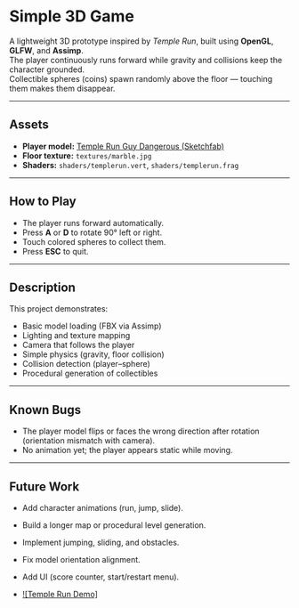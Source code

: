 # Simple 3D Game

A lightweight 3D prototype inspired by *Temple Run*, built using **OpenGL**, **GLFW**, and **Assimp**.  
The player continuously runs forward while gravity and collisions keep the character grounded.  
Collectible spheres (coins) spawn randomly above the floor — touching them makes them disappear.

---

## Assets
- **Player model:** [Temple Run Guy Dangerous (Sketchfab)](https://sketchfab.com/3d-models/temple-run-guy-dangerous-9d392ef3d02a4dd28ce9e5795161caab)
- **Floor texture:** `textures/marble.jpg`
- **Shaders:** `shaders/templerun.vert`, `shaders/templerun.frag`

---

## How to Play
- The player runs forward automatically.
- Press **A** or **D** to rotate 90° left or right.
- Touch colored spheres to collect them.
- Press **ESC** to quit.

---

## Description
This project demonstrates:
- Basic model loading (FBX via Assimp)
- Lighting and texture mapping
- Camera that follows the player
- Simple physics (gravity, floor collision)
- Collision detection (player–sphere)
- Procedural generation of collectibles

---

## Known Bugs
- The player model flips or faces the wrong direction after rotation (orientation mismatch with camera).
- No animation yet; the player appears static while moving.

---

## Future Work
- Add character animations (run, jump, slide).
- Build a longer map or procedural level generation.
- Implement jumping, sliding, and obstacles.
- Fix model orientation alignment.
- Add UI (score counter, start/restart menu).

- [![Temple Run Demo]](https://github.com/Tonphon/Simple-3D-game/blob/main/s3d.mkv)

